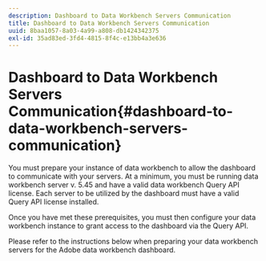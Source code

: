```yaml
---
description: Dashboard to Data Workbench Servers Communication
title: Dashboard to Data Workbench Servers Communication
uuid: 8baa1057-8a03-4a99-a808-db1424342375
exl-id: 35ad83ed-3fd4-4815-8f4c-e13bb4a3e636
---
```

# Dashboard to Data Workbench Servers Communication{#dashboard-to-data-workbench-servers-communication}

You must prepare your instance of data workbench to allow the dashboard to communicate with your servers. At a minimum, you must be running data workbench server v. 5.45 and have a valid data workbench Query API license. Each server to be utilized by the dashboard must have a valid Query API license installed.

Once you have met these prerequisites, you must then configure your data workbench instance to grant access to the dashboard via the Query API.

Please refer to the instructions below when preparing your data workbench servers for the Adobe data workbench dashboard.
